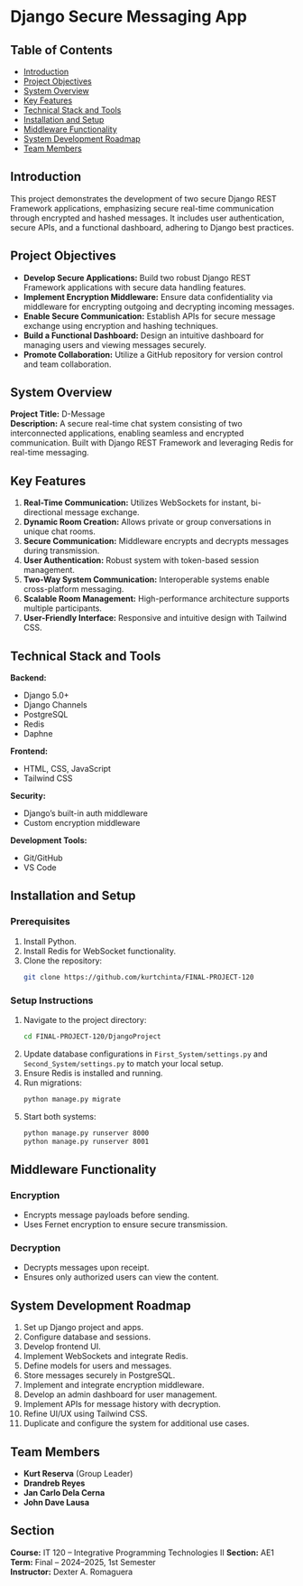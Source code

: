 # Django Secure Messaging App

## Table of Contents
- [Introduction](#introduction)
- [Project Objectives](#project-objectives)
- [System Overview](#system-overview)
- [Key Features](#key-features)
- [Technical Stack and Tools](#technical-stack-and-tools)
- [Installation and Setup](#installation-and-setup)
- [Middleware Functionality](#middleware-functionality)
- [System Development Roadmap](#system-development-roadmap)
- [Team Members](#team-members)

## Introduction
This project demonstrates the development of two secure Django REST Framework applications, emphasizing secure real-time communication through encrypted and hashed messages. It includes user authentication, secure APIs, and a functional dashboard, adhering to Django best practices.

## Project Objectives
- **Develop Secure Applications:** Build two robust Django REST Framework applications with secure data handling features.
- **Implement Encryption Middleware:** Ensure data confidentiality via middleware for encrypting outgoing and decrypting incoming messages.
- **Enable Secure Communication:** Establish APIs for secure message exchange using encryption and hashing techniques.
- **Build a Functional Dashboard:** Design an intuitive dashboard for managing users and viewing messages securely.
- **Promote Collaboration:** Utilize a GitHub repository for version control and team collaboration.

## System Overview
**Project Title:** D-Message  
**Description:** A secure real-time chat system consisting of two interconnected applications, enabling seamless and encrypted communication. Built with Django REST Framework and leveraging Redis for real-time messaging.

## Key Features
1. **Real-Time Communication:** Utilizes WebSockets for instant, bi-directional message exchange.
2. **Dynamic Room Creation:** Allows private or group conversations in unique chat rooms.
3. **Secure Communication:** Middleware encrypts and decrypts messages during transmission.
4. **User Authentication:** Robust system with token-based session management.
5. **Two-Way System Communication:** Interoperable systems enable cross-platform messaging.
6. **Scalable Room Management:** High-performance architecture supports multiple participants.
7. **User-Friendly Interface:** Responsive and intuitive design with Tailwind CSS.

## Technical Stack and Tools
**Backend:**  
- Django 5.0+  
- Django Channels  
- PostgreSQL  
- Redis  
- Daphne

**Frontend:**  
- HTML, CSS, JavaScript  
- Tailwind CSS

**Security:**  
- Django’s built-in auth middleware  
- Custom encryption middleware

**Development Tools:**  
- Git/GitHub  
- VS Code

## Installation and Setup
### Prerequisites
1. Install Python.
2. Install Redis for WebSocket functionality.
3. Clone the repository:
   ```bash
   git clone https://github.com/kurtchinta/FINAL-PROJECT-120
   ```

### Setup Instructions
1. Navigate to the project directory:
   ```bash
   cd FINAL-PROJECT-120/DjangoProject
   ```
2. Update database configurations in `First_System/settings.py` and `Second_System/settings.py` to match your local setup.
3. Ensure Redis is installed and running.
4. Run migrations:
   ```bash
   python manage.py migrate
   ```
5. Start both systems:
   ```bash
   python manage.py runserver 8000
   python manage.py runserver 8001
   ```

## Middleware Functionality
### Encryption
- Encrypts message payloads before sending.
- Uses Fernet encryption to ensure secure transmission.

### Decryption
- Decrypts messages upon receipt.
- Ensures only authorized users can view the content.

## System Development Roadmap
1. Set up Django project and apps.
2. Configure database and sessions.
3. Develop frontend UI.
4. Implement WebSockets and integrate Redis.
5. Define models for users and messages.
6. Store messages securely in PostgreSQL.
7. Implement and integrate encryption middleware.
8. Develop an admin dashboard for user management.
9. Implement APIs for message history with decryption.
10. Refine UI/UX using Tailwind CSS.
11. Duplicate and configure the system for additional use cases.

## Team Members
- **Kurt Reserva** (Group Leader)
- **Drandreb Reyes**
- **Jan Carlo Dela Cerna**
- **John Dave Lausa**

## Section
**Course:** IT 120 – Integrative Programming Technologies II
**Section:** AE1
**Term:** Final – 2024–2025, 1st Semester  
**Instructor:** Dexter A. Romaguera

